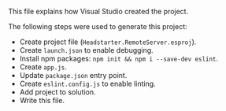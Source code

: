 This file explains how Visual Studio created the project.

The following steps were used to generate this project:
- Create project file (`Headstarter.RemoteServer.esproj`).
- Create `launch.json` to enable debugging.
- Install npm packages: `npm init && npm i --save-dev eslint`.
- Create `app.js`.
- Update `package.json` entry point.
- Create `eslint.config.js` to enable linting.
- Add project to solution.
- Write this file.
